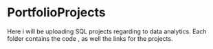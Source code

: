 # PortfolioProjects


Here i will be uploading SQL projects regarding to data analytics. 
Each folder contains the code , as well the links for the projects.
